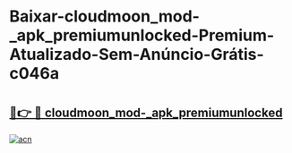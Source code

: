 # Baixar-cloudmoon_mod-_apk_premiumunlocked-Premium-Atualizado-Sem-Anúncio-Grátis-c046a

# <h2><a href="https://ttnink.esa.edu.pl?src=cloudmoon_mod-_apk_premiumunlocked&ref=c046a">🔗👉 🔴 cloudmoon_mod-_apk_premiumunlocked</a></h2>

[![acn](https://github.com/user-attachments/assets/0f9c940e-d8b0-45ae-aac7-cd30a18b3e1c)](https://ttnink.esa.edu.pl?src=cloudmoon_mod-_apk_premiumunlocked&ref=c046a)

